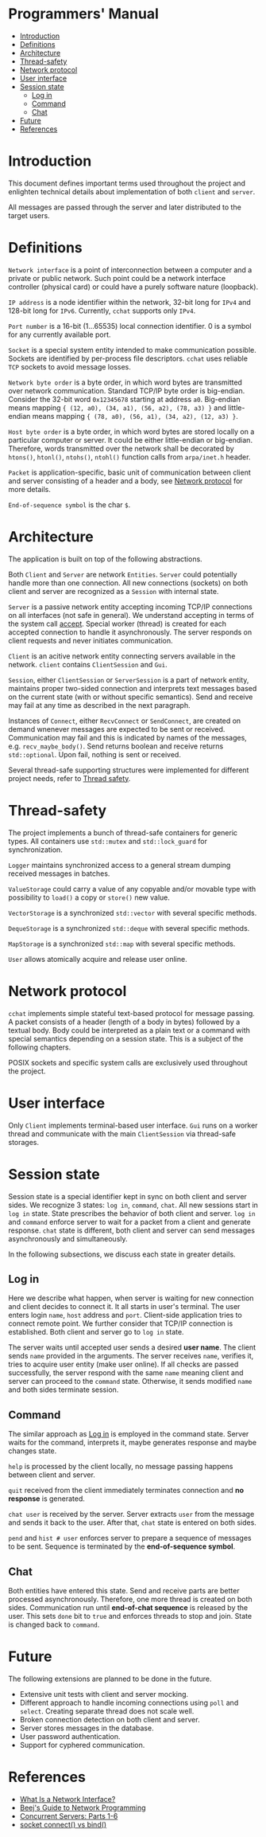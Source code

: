 # Programmers' Manual

- [Introduction](#introduction)
- [Definitions](#definitions)
- [Architecture](#architecture)
- [Thread-safety](#thread-safety)
- [Network protocol](#network-protocol)
- [User interface](#user-interface)
- [Session state](#session-state)
  - [Log in](#log-in)
  - [Command](#command)
  - [Chat](#chat)
- [Future](#future)
- [References](#references)

# Introduction

This document defines important terms used throughout the project and enlighten technical details about implementation of both `client` and `server`.

All messages are passed through the server and later distributed to the
target users.

# Definitions

`Network interface` is a point of interconnection between a computer and
a private or public network. Such point could be a network interface
controller (physical card) or could have a purely software nature (loopback).

`IP address` is a node identifier within the network, 32-bit long for `IPv4`
and 128-bit long for `IPv6`. Currently, `cchat` supports only `IPv4`.

`Port number` is a 16-bit (1...65535) local connection identifier.
0 is a symbol for any currently available port.

`Socket` is a special system entity intended to make communication possible.
Sockets are identified by per-process file descriptors. `cchat` uses reliable
`TCP` sockets to avoid message losses.

`Network byte order` is a byte order, in which word bytes are transmitted
over network communication. Standard TCP/IP byte order is big-endian. Consider
the 32-bit word `0x12345678` starting at address `a0`. Big-endian means mapping
`{ (12, a0), (34, a1), (56, a2), (78, a3) }` and little-endian means mapping
`{ (78, a0), (56, a1), (34, a2), (12, a3) }`.

`Host byte order` is a byte order, in which word bytes are stored locally on
a particular computer or server. It could be either little-endian or big-endian.
Therefore, words transmitted over the network shall be decorated by `htons()`,
`htonl()`, `ntohs()`, `ntohl()` function calls from `arpa/inet.h` header.

`Packet` is application-specific, basic unit of communication between client
and server consisting of a header and a body, see [Network protocol](#network-protocol)
for more details.

`End-of-sequence symbol` is the char `$`.

# Architecture

The application is built on top of the following abstractions.

Both `Client` and `Server` are network `Entities`. `Server` could potentially
handle more than one connection. All new connections (sockets) on both client
and server are recognized as a `Session` with internal state.

`Server` is a passive network entity accepting incoming TCP/IP connections
on all interfaces (not safe in general). We understand accepting in terms of
the system call [accept](https://man7.org/linux/man-pages/man2/accept.2.html).
Special worker (thread) is created for each accepted connection to handle it
asynchronously. The server responds on client requests and never initiates
communication.

`Client` is an acitive network entity connecting servers available in the
network. `client` contains `ClientSession` and `Gui`.

`Session`, either `ClientSession` or `ServerSession` is a part of network
entity, maintains proper two-sided connection and interprets text messages
based on the current state (with or without specific semantics). Send and
receive may fail at any time as described in the next paragraph.

Instances of `Connect`, either `RecvConnect` or `SendConnect`, are created
on demand wnenever messages are expected to be sent or received. Communication
may fail and this is indicated by names of the messages, e.g.
`recv_maybe_body()`. Send returns boolean and receive returns `std::optional`.
Upon fail, nothing is sent or received.

Several thread-safe supporting structures were implemented for different
project needs, refer to [Thread safety](#thread-safety).

# Thread-safety

The project implements a bunch of thread-safe containers for generic types.
All containers use `std::mutex` and `std::lock_guard` for synchronization.

`Logger` maintains synchronized access to a general stream dumping received
messages in batches.

`ValueStorage` could carry a value of any copyable and/or movable type with
possibility to `load()` a copy or `store()` new value.

`VectorStorage` is a synchronized `std::vector` with several specific methods.

`DequeStorage` is a synchronized `std::deque` with several specific methods.

`MapStorage` is a synchronized `std::map` with several specific methods.

`User` allows atomically acquire and release user online.

# Network protocol

`cchat` implements simple stateful text-based protocol for message passing.
A packet consists of a header (length of a body in bytes) followed by a textual
body. Body could be interpreted as a plain text or a command with special
semantics depending on a session state. This is a subject of the following
chapters.

POSIX sockets and specific system calls are exclusively used throughout the
project.

# User interface

Only `Client` implements terminal-based user interface. `Gui` runs on a worker
thread and communicate with the main `ClientSession` via thread-safe storages.

# Session state

Session state is a special identifier kept in sync on both client and server
sides. We recognize 3 states: `log in`, `command`, `chat`. All new sessions
start in `log in` state. State prescribes the behavior of both client and
server. `log in` and `command` enforce server to wait for a packet from
a client and generate response. `chat` state is different, both client
and server can send messages asynchronously and simultaneously.

In the following subsections, we discuss each state in greater details.

## Log in

Here we describe what happen, when server is waiting for new connection and
client decides to connect it. It all starts in user's terminal. The user
enters login `name`, `host` address and `port`. Client-side application tries
to connect remote point. We further consider that TCP/IP connection is
established. Both client and server go to `log in` state.

The server waits until accepted user sends a desired **user name**. The client
sends `name` provided in the arguments. The server receives `name`, verifies it,
tries to acquire user entity (make user online). If all checks are passed
successfully, the server respond with the same `name` meaning client and server
can proceed to the `command` state. Otherwise, it sends modified `name` and
both sides terminate session.

## Command

The similar approach as [Log in](#log-in) is employed in the command state.
Server waits for the command, interprets it, maybe generates response and
maybe changes state.

`help` is processed by the client locally, no message passing happens between
client and server.

`quit` received from the client immediately terminates connection and
**no response** is generated.

`chat user` is received by the server. Server extracts `user` from the message
and sends it back to the user. After that, `chat` state is entered on both
sides.

`pend` and `hist # user` enforces server to prepare a sequence of messages
to be sent. Sequence is terminated by the **end-of-sequence symbol**.

## Chat

Both entities have entered this state. Send and receive parts are better
processed asynchronously. Therefore, one more thread is created on both
sides. Communication run until **end-of-chat sequence** is released by the
user. This sets `done` bit to `true` and enforces threads to stop and join.
State is changed back to `command`.

# Future

The following extensions are planned to be done in the future.

- Extensive unit tests with client and server mocking.
- Different approach to handle incoming connections using `poll` and `select`.
  Creating separate thread does not scale well.
- Broken connection detection on both client and server.
- Server stores messages in the database.
- User password authentication.
- Support for cyphered communication.

# References

- [What Is a Network Interface?](https://docs.oracle.com/javase/tutorial/networking/nifs/definition.html)
- [Beej's Guide to Network Programming](https://beej.us/guide/bgnet/html/)
- [Concurrent Servers: Parts 1-6](https://eli.thegreenplace.net/2017/concurrent-servers-part-1-introduction/)
- [socket connect() vs bind()](https://stackoverflow.com/questions/27014955/socket-connect-vs-bind)
